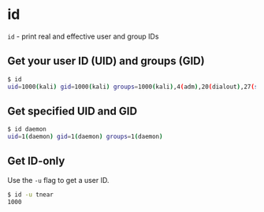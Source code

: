 # id

`id` - print real and effective user and group IDs

## Get your user ID (UID) and groups (GID)
```bash
$ id
uid=1000(kali) gid=1000(kali) groups=1000(kali),4(adm),20(dialout),27(sudo),29(audio),44(video)
```

## Get specified UID and GID
```bash
$ id daemon
uid=1(daemon) gid=1(daemon) groups=1(daemon)
```

## Get ID-only
Use the `-u`  flag to get a user ID.
```bash
$ id -u tnear
1000
```
